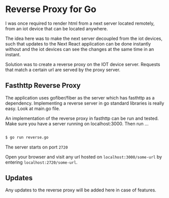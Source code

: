 # Reverse Proxy for Go

I was once required to render html from a next server located remotely, from an iot device
that can be located anywhere.

The idea here was to make the next server decoupled from the
iot devices, such that updates to the Next React application can be done instantly without
and the iot devices can see the changes at the same time in an instant.

Solution was to create a reverse proxy on the IOT device server. Requests that match
a certain url are served by the proxy server.

## Fasthttp Reverse Proxy
The application uses gofiber/fiber as the server which has fasthttp as a dependency.
Implementing a reverse server in go standard libraries is really easy. Look at main.go file.

An implementation of the reverse proxy in fasthttp can be run and tested. Make sure you
have a server running on localhost:3000. Then run ...

```bash

$ go run reverse.go

```

The server starts on port `2720`

Open your browser and visit any url hosted on `localhost:3000/some-url` by entering
`localhost:2720/some-url`.


## Updates
Any updates to the reverse proxy will be added here in case of features.

